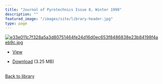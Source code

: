 ```yaml
---
title: "Journal of Pyrotechnics Issue 8, Winter 1998"
description: ""
featured_image: "/images/site/library-header.jpg"
type: page
---
```


<a href="" target="_blank">![e33e011c7f328a5a3d80751464fe24d16d0ec653f8486838e23b84198f4aeb9c.jpg](/images/library/e33e011c7f328a5a3d80751464fe24d16d0ec653f8486838e23b84198f4aeb9c.jpg)</a>
* <a href="" target="_blank">View</a>

* [Download]() (3.25 MB)

<br />[Back to library](/library/)
